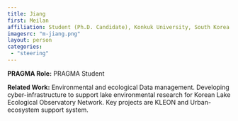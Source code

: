 ```yaml
---
title: Jiang
first: Meilan
affiliation: Student (Ph.D. Candidate), Konkuk University, South Korea
imagesrc: "m-jiang.png"
layout: person
categories:
 - "steering"
---
```


**PRAGMA Role:** PRAGMA Student

**Related Work:** Environmental and ecological Data management. Developing
cyber-infrastructure to support lake environmental research for Korean Lake
Ecological Observatory Network. Key projects are KLEON and Urban-ecosystem
support system.
